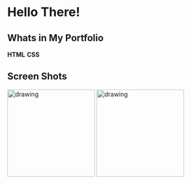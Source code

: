 # Hello There!

## Whats in My Portfolio

**HTML** **CSS** 

## Screen Shots
<img src= "assets/screenshot1" alt="drawing" width="200"/>

<img src= "assets/Screenshot2" alt="drawing" width="200"/>

